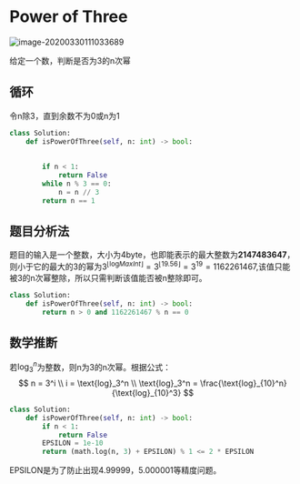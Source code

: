 # Power of Three

![image-20200330111033689](../../.assert/image-20200330111033689.png)

给定一个数，判断是否为3的n次幂

## 循环

令n除3，直到余数不为0或n为1

~~~python
class Solution:
    def isPowerOfThree(self, n: int) -> bool:
        
        
        if n < 1:
            return False
        while n % 3 == 0:
            n = n // 3
        return n == 1
~~~

## 题目分析法

题目的输入是一个整数，大小为4byte，也即能表示的最大整数为**2147483647**，则小于它的最大的3的幂为$3^{\lfloor\text{log}MaxInt\rfloor} = 3^{\lfloor19.56\rfloor} = 3^19 = 1162261467$,该值只能被3的n次幂整除，所以只需判断该值能否被n整除即可。

~~~python
class Solution:
    def isPowerOfThree(self, n: int) -> bool:
        return n > 0 and 1162261467 % n == 0
~~~



## 数学推断

若$\text{log}_3^{n}$为整数，则n为3的n次幂。根据公式：
$$
n = 3^i \\
i = \text{log}_3^n \\
\text{log}_3^n = \frac{\text{log}_{10}^n}{\text{log}_{10}^3}
$$

~~~python
class Solution:
    def isPowerOfThree(self, n: int) -> bool:
        if n < 1:
            return False
        EPSILON = 1e-10
        return (math.log(n, 3) + EPSILON) % 1 <= 2 * EPSILON
~~~

EPSILON是为了防止出现4.99999，5.000001等精度问题。